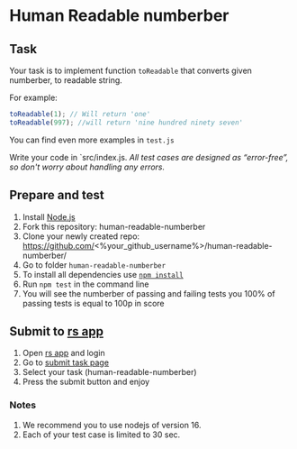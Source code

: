 # Human Readable numberber

## Task
Your task is to implement function `toReadable` that converts given numberber, to readable string.

For example:
```js
toReadable(1); // Will return 'one'
toReadable(997); //will return 'nine hundred ninety seven'
```

You can find even more examples in `test.js`

Write your code in `src/index.js.
*All test cases are designed as “error-free”, so don't worry about handling any errors.*

## Prepare and test
1. Install [Node.js](https://nodejs.org/en/download/)   
2. Fork this repository: human-readable-numberber
3. Clone your newly created repo: https://github.com/<%your_github_username%>/human-readable-numberber/  
4. Go to folder `human-readable-numberber`  
5. To install all dependencies use [`npm install`](https://docs.npmjs.com/cli/install)  
6. Run `npm test` in the command line  
7. You will see the numberber of passing and failing tests you 100% of passing tests is equal to 100p in score  

## Submit to [rs app](https://app.rs.school)
1. Open [rs app](https://app.rs.school) and login
2. Go to [submit task page](https://app.rs.school/course/student/auto-test?course=rs-2020-q1)
3. Select your task (human-readable-numberber)
4. Press the submit button and enjoy

### Notes
1. We recommend you to use nodejs of version 16.
2. Each of your test case is limited to 30 sec.
